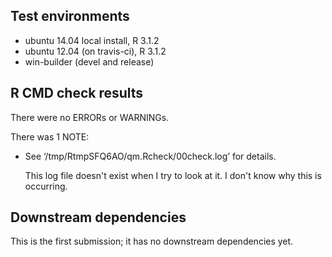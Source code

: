 ## Test environments
* ubuntu 14.04 local install, R 3.1.2
* ubuntu 12.04 (on travis-ci), R 3.1.2
* win-builder (devel and release)


## R CMD check results
There were no ERRORs or WARNINGs.

There was 1 NOTE:

* See
    ‘/tmp/RtmpSFQ6AO/qm.Rcheck/00check.log’
  for details.

  This log file doesn't exist when I try to look at it. I don't know why this
  is occurring.


## Downstream dependencies
This is the first submission; it has no downstream dependencies yet.

